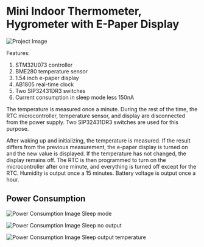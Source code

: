 # Mini Indoor Thermometer, Hygrometer with E-Paper Display

![Project Image](path/to/your/image.png)

Features:
1. STM32U073 controller
2. BME280 temperature sensor
3. 1.54 inch e-paper display
4. AB1805 real-time clock
5. Two SIP32431DR3 switches
6. Current consumption in sleep mode less 150nA


The temperature is measured once a minute. During the rest of the time, the RTC microcontroller, temperature sensor, and display are disconnected from the power supply. Two SIP32431DR3 switches are used for this purpose. 

After waking up and initializing, the temperature is measured. If the result differs from the previous measurement, the e-paper display is turned on and the new value is displayed. If the temperature has not changed, the display remains off. The RTC is then programmed to turn on the microcontroller after one minute, and everything is turned off except for the RTC.
Humidity is output once a 15 minutes. Battery voltage is output once a hour.

## Power Consumption

![Power Consumption Image](https://github.com/uldispo/e-paper/blob/main/docs/sleep.PNG)
Sleep mode

![Power Consumption Image]((https://github.com/uldispo/e-paper/blob/main/docs/no_output_sleep.PNG))
Sleep no output

![Power Consumption Image]((https://github.com/uldispo/e-paper/blob/main/docs/sleep_output_temp.PNG))
Sleep output temperature
